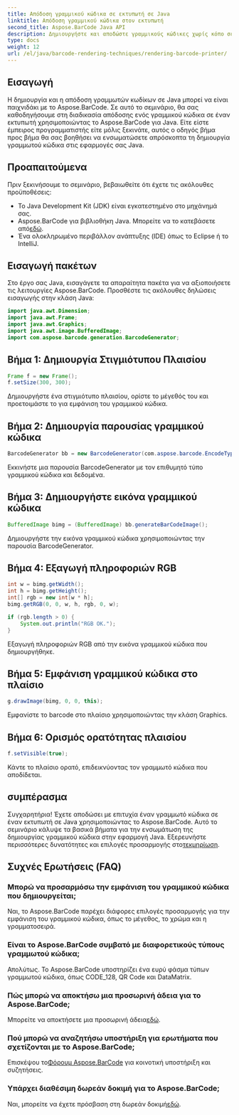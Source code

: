 ```yaml
---
title: Απόδοση γραμμικού κώδικα σε εκτυπωτή σε Java
linktitle: Απόδοση γραμμικού κώδικα στον εκτυπωτή
second_title: Aspose.BarCode Java API
description: Δημιουργήστε και αποδώστε γραμμικούς κώδικες χωρίς κόπο σε Java με το Aspose.BarCode. Ακολουθήστε τον βήμα προς βήμα οδηγό μας για απρόσκοπτη ενσωμάτωση.
type: docs
weight: 12
url: /el/java/barcode-rendering-techniques/rendering-barcode-printer/
---
```


## Εισαγωγή

Η δημιουργία και η απόδοση γραμμωτών κωδίκων σε Java μπορεί να είναι παιχνιδάκι με το Aspose.BarCode. Σε αυτό το σεμινάριο, θα σας καθοδηγήσουμε στη διαδικασία απόδοσης ενός γραμμικού κώδικα σε έναν εκτυπωτή χρησιμοποιώντας το Aspose.BarCode για Java. Είτε είστε έμπειρος προγραμματιστής είτε μόλις ξεκινάτε, αυτός ο οδηγός βήμα προς βήμα θα σας βοηθήσει να ενσωματώσετε απρόσκοπτα τη δημιουργία γραμμωτού κώδικα στις εφαρμογές σας Java.

## Προαπαιτούμενα

Πριν ξεκινήσουμε το σεμινάριο, βεβαιωθείτε ότι έχετε τις ακόλουθες προϋποθέσεις:

- Το Java Development Kit (JDK) είναι εγκατεστημένο στο μηχάνημά σας.
-  Aspose.BarCode για βιβλιοθήκη Java. Μπορείτε να το κατεβάσετε από[εδώ](https://releases.aspose.com/barcode/java/).
- Ένα ολοκληρωμένο περιβάλλον ανάπτυξης (IDE) όπως το Eclipse ή το IntelliJ.

## Εισαγωγή πακέτων

Στο έργο σας Java, εισαγάγετε τα απαραίτητα πακέτα για να αξιοποιήσετε τις λειτουργίες Aspose.BarCode. Προσθέστε τις ακόλουθες δηλώσεις εισαγωγής στην κλάση Java:

```java
import java.awt.Dimension;
import java.awt.Frame;
import java.awt.Graphics;
import java.awt.image.BufferedImage;
import com.aspose.barcode.generation.BarcodeGenerator;
```

## Βήμα 1: Δημιουργία Στιγμιότυπου Πλαισίου

```java
Frame f = new Frame();
f.setSize(300, 300);
```

Δημιουργήστε ένα στιγμιότυπο πλαισίου, ορίστε το μέγεθός του και προετοιμάστε το για εμφάνιση του γραμμικού κώδικα.

## Βήμα 2: Δημιουργία παρουσίας γραμμικού κώδικα

```java
BarcodeGenerator bb = new BarcodeGenerator(com.aspose.barcode.EncodeTypes.CODE_128, "1234567");
```

Εκκινήστε μια παρουσία BarcodeGenerator με τον επιθυμητό τύπο γραμμικού κώδικα και δεδομένα.

## Βήμα 3: Δημιουργήστε εικόνα γραμμικού κώδικα

```java
BufferedImage bimg = (BufferedImage) bb.generateBarCodeImage();
```

Δημιουργήστε την εικόνα γραμμικού κώδικα χρησιμοποιώντας την παρουσία BarcodeGenerator.

## Βήμα 4: Εξαγωγή πληροφοριών RGB

```java
int w = bimg.getWidth();
int h = bimg.getHeight();
int[] rgb = new int[w * h];
bimg.getRGB(0, 0, w, h, rgb, 0, w);

if (rgb.length > 0) {
    System.out.println("RGB OK.");
}
```

Εξαγωγή πληροφοριών RGB από την εικόνα γραμμικού κώδικα που δημιουργήθηκε.

## Βήμα 5: Εμφάνιση γραμμικού κώδικα στο πλαίσιο

```java
g.drawImage(bimg, 0, 0, this);
```

Εμφανίστε το barcode στο πλαίσιο χρησιμοποιώντας την κλάση Graphics.

## Βήμα 6: Ορισμός ορατότητας πλαισίου

```java
f.setVisible(true);
```

Κάντε το πλαίσιο ορατό, επιδεικνύοντας τον γραμμωτό κώδικα που αποδίδεται.

## συμπέρασμα

 Συγχαρητήρια! Έχετε αποδώσει με επιτυχία έναν γραμμωτό κώδικα σε έναν εκτυπωτή σε Java χρησιμοποιώντας το Aspose.BarCode. Αυτό το σεμινάριο κάλυψε τα βασικά βήματα για την ενσωμάτωση της δημιουργίας γραμμικού κώδικα στην εφαρμογή Java. Εξερευνήστε περισσότερες δυνατότητες και επιλογές προσαρμογής στο[τεκμηρίωση](https://reference.aspose.com/barcode/java/).

## Συχνές Ερωτήσεις (FAQ)

### Μπορώ να προσαρμόσω την εμφάνιση του γραμμικού κώδικα που δημιουργείται;
Ναι, το Aspose.BarCode παρέχει διάφορες επιλογές προσαρμογής για την εμφάνιση του γραμμικού κώδικα, όπως το μέγεθος, το χρώμα και η γραμματοσειρά.

### Είναι το Aspose.BarCode συμβατό με διαφορετικούς τύπους γραμμωτού κώδικα;
Απολύτως. Το Aspose.BarCode υποστηρίζει ένα ευρύ φάσμα τύπων γραμμωτού κώδικα, όπως CODE_128, QR Code και DataMatrix.

### Πώς μπορώ να αποκτήσω μια προσωρινή άδεια για το Aspose.BarCode;
 Μπορείτε να αποκτήσετε μια προσωρινή άδεια[εδώ](https://purchase.aspose.com/temporary-license/).

### Πού μπορώ να αναζητήσω υποστήριξη για ερωτήματα που σχετίζονται με το Aspose.BarCode;
 Επισκέψου το[Φόρουμ Aspose.BarCode](https://forum.aspose.com/c/barcode/13) για κοινοτική υποστήριξη και συζητήσεις.

### Υπάρχει διαθέσιμη δωρεάν δοκιμή για το Aspose.BarCode;
 Ναι, μπορείτε να έχετε πρόσβαση στη δωρεάν δοκιμή[εδώ](https://releases.aspose.com/).

